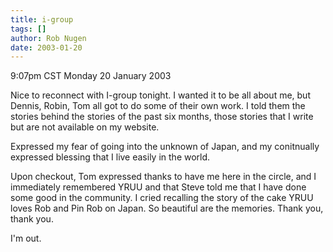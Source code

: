 ```yaml
---
title: i-group
tags: []
author: Rob Nugen
date: 2003-01-20
---
```


<p class=date>9:07pm CST Monday 20 January 2003</p>

<p>Nice to reconnect with I-group tonight.  I wanted it to be all
about me, but Dennis, Robin, Tom all got to do some of their own
work.  I told them the stories behind the stories of the past six
months, those stories that I write but are not available on my
website.</p>

<p>Expressed my fear of going into the unknown of Japan, and my
conitnually expressed blessing that I live easily in the world.</p>

<p>Upon checkout, Tom expressed thanks to have me here in the circle,
and I immediately remembered YRUU and that Steve told me that I have
done some good in the community.  I cried recalling the story of the
cake YRUU loves Rob and Pin Rob on Japan.  So beautiful are the
memories.  Thank you, thank you.</p>

<p>I'm out.</p>
